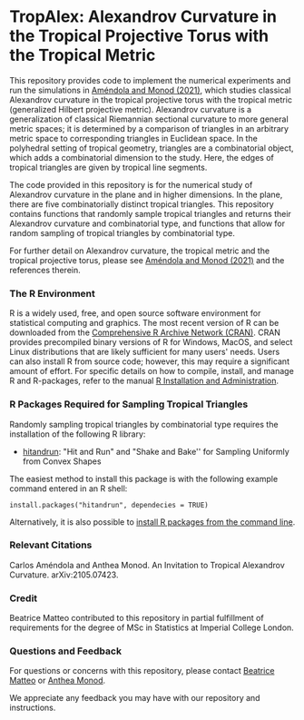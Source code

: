 # TropAlex: Alexandrov Curvature in the Tropical Projective Torus with the Tropical Metric

This repository provides code to implement the numerical experiments and run the simulations in [Améndola and Monod (2021)](https://arxiv.org/abs/2105.07423), which studies classical Alexandrov curvature in the tropical projective torus with the tropical metric (generalized Hilbert projective metric).  Alexandrov curvature is a generalization of classical Riemannian sectional curvature to more general metric spaces; it is determined by a comparison of triangles in an arbitrary metric space to corresponding triangles in Euclidean space.  In the polyhedral setting of tropical geometry, triangles are a combinatorial object, which adds a combinatorial dimension to the study.  Here, the edges of tropical triangles are given by tropical line segments.

The code provided in this repository is for the numerical study of Alexandrov curvature in the plane and in higher dimensions.  In the plane, there are five combinatorially distinct tropical triangles.  This repository contains functions that randomly sample tropical triangles and returns their Alexandrov curvature and combinatorial type, and functions that allow for random sampling of tropical triangles by combinatorial type.

For further detail on Alexandrov curvature, the tropical metric and the tropical projective torus, please see [Améndola and Monod (2021)](https://arxiv.org/abs/2105.07423) and the references therein.

### The R Environment
R is a widely used, free, and open source software environment for statistical computing and graphics.  The most recent version of R can be downloaded from the [Comprehensive R Archive Network (CRAN)](http://cran.r-project.org/).  CRAN provides precompiled binary versions of R for Windows, MacOS, and select Linux distributions that are likely sufficient for many users' needs.  Users can also install R from source code; however, this may require a significant amount of effort.  For specific details on how to compile, install, and manage R and R-packages, refer to the manual [R Installation and Administration](http://cran.r-project.org/doc/manuals/r-release/R-admin.html).

### R Packages Required for Sampling Tropical Triangles
Randomly sampling tropical triangles by combinatorial type requires the installation of the following R library:

* [hitandrun](https://cran.r-project.org/web/packages/hitandrun/index.html): "Hit and Run" and "Shake and Bake'' for Sampling Uniformly from Convex Shapes

The easiest method to install this package is with the following example command entered in an R shell:

    install.packages("hitandrun", dependecies = TRUE)

Alternatively, it is also possible to [install R packages from the command line](http://cran.r-project.org/doc/manuals/r-release/R-admin.html#Installing-packages).

### Relevant Citations
Carlos Améndola and Anthea Monod. An Invitation to Tropical Alexandrov Curvature. arXiv:2105.07423.

### Credit

Beatrice Matteo contributed to this repository in partial fulfillment of requirements for the degree of MSc in Statistics at Imperial College London.

### Questions and Feedback
For questions or concerns with this repository, please contact [Beatrice Matteo](mailto:beatrice.matteo20@imperial.ac.uk) or [Anthea Monod](mailto:a.monod@imperial.ac.uk).

We appreciate any feedback you may have with our repository and instructions.
